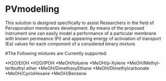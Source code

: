# PVmodelling

This solution is designed specifically to assist Researchers in the field of Pervaporation membranes development.
By means of the proposed instrument one can easily model a performance of a particular membrane with known permeance (Pi) and appearing energy of activiation  of transport (Ea) values for each component of a considered binary mixture. 

#The Following mixtures are Currently supported:

*H2O/EtOH
*H2O/IPOH
*MeOH/toluene
*MeOH/p-Xylene
*MeOH/Methyl-tertbuthyl ether
*MeOH/DimethoxyEthane
*MeOH/Dimethylcarbonate
*MeOH/CycloHexane
*MeOH/Benzene

